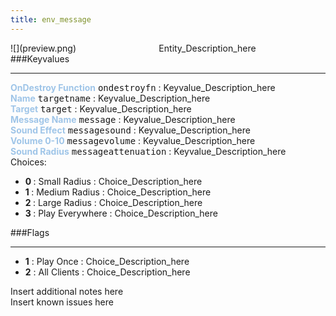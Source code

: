 ```yaml
---
title: env_message
---
```


<div class="container previewimg">
<div class="columns">
<div class="imagepadding column col-auto" markdown="1">![](preview.png)</div>
<div class="column">Entity_Description_here</div>
</div>
</div>
###Keyvalues
<hr>
<div class="entityentry" markdown="1">
<span style="color:#9fc5e8;"><b>OnDestroy Function</b></span> <kbd  class="tooltip" data-tooltip="string">ondestroyfn</kbd> :
Keyvalue_Description_here
</div>
<div class="entityentry" markdown="1">
<span style="color:#9fc5e8;"><b>Name</b></span> <kbd  class="tooltip" data-tooltip="target_source">targetname</kbd> :
Keyvalue_Description_here
</div>
<div class="entityentry" markdown="1">
<span style="color:#9fc5e8;"><b>Target</b></span> <kbd  class="tooltip" data-tooltip="target_destination">target</kbd> :
Keyvalue_Description_here
</div>
<div class="entityentry" markdown="1">
<span style="color:#9fc5e8;"><b>Message Name</b></span> <kbd  class="tooltip" data-tooltip="string">message</kbd> :
Keyvalue_Description_here
</div>
<div class="entityentry" markdown="1">
<span style="color:#9fc5e8;"><b>Sound Effect</b></span> <kbd  class="tooltip" data-tooltip="sound">messagesound</kbd> :
Keyvalue_Description_here
</div>
<div class="entityentry" markdown="1">
<span style="color:#9fc5e8;"><b>Volume 0-10</b></span> <kbd  class="tooltip" data-tooltip="string">messagevolume</kbd> :
Keyvalue_Description_here
</div>
<div class="entityentry" markdown="1">
<span style="color:#9fc5e8;"><b>Sound Radius</b></span> <kbd  class="tooltip" data-tooltip="Choices">messageattenuation</kbd> :
Keyvalue_Description_here
<div class="accordion">
<input type="checkbox" id="accordion-1" name="accordion-checkbox" hidden>
<label class="accordion-header" for="accordion-1">
<i class="icon icon-arrow-right mr-1"></i>
Choices:
</label>
<div class="accordion-body">
<ul>
<li><b>0 </b></span> : Small Radius : Choice_Description_here</li>
<li><b>1 </b></span> : Medium Radius : Choice_Description_here</li>
<li><b>2 </b></span> : Large  Radius : Choice_Description_here</li>
<li><b>3 </b></span> : Play Everywhere : Choice_Description_here</li>
</ul>
</div>
</div>
</div>
###Flags
<hr>
<div class="entityflags">
<ul>
<li><b>1</b></span> : Play Once : Choice_Description_here</li>
<li><b>2</b></span> : All Clients : Choice_Description_here</li>
</ul>
</div>
<div class="notices blue">Insert additional notes here</div>
<div class="notices red">Insert known issues here</div>
